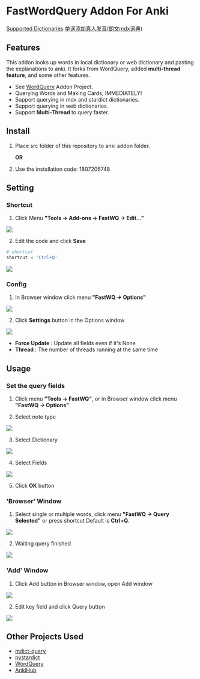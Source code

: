 # FastWordQuery Addon For Anki

[Supported Dictionaries](docs/services.md)
[单词添加真人发音(朗文mdx词典)](docs/get_mdx_ldoce6_sounds.md)


## Features

This addon looks up words in local dictionary or web dictionary and pasting the explanations to anki.
It forks from WordQuery, added **multi-thread feature**, and some other features.

  - See [WordQuery](https://github.com/finalion/WordQuery) Addon Project.
  - Querying Words and Making Cards, IMMEDIATELY!
  - Support querying in mdx and stardict dictionaries.
  - Support querying in web dictionaries.
  - Support **Multi-Thread** to query faster.

## Install

1. Place src folder of this repository to anki addon folder.

    **OR**

2. Use the installation code: 1807206748


## Setting

### Shortcut

  1. Click Menu **"Tools -> Add-ons -> FastWQ -> Edit..."**

  ![](screenshots/setting_menu.png)

  2. Edit the code and click **Save**

  ```python
  # shortcut
  shortcut = 'Ctrl+Q'
  ```

  ![](screenshots/setting_shortcut.png)


### Config

  1. In Browser window click menu **"FastWQ -> Options"**

  ![](screenshots/setting_config_01.png)

  2. Click **Settings** button in the Options window

  ![](screenshots/setting_config_02.png)

   - **Force Update** : Update all fields even if it's None
   - **Thread** : The number of threads running at the same time
  
  
## Usage

### Set the query fields

  1. Click menu **"Tools ->  FastWQ"**, or in Browser window click menu **"FastWQ -> Options"**

  2. Select note type

  ![](screenshots/options_01.png)

  3. Select Dictionary

  ![](screenshots/options_02.png)

  4. Select Fields

  ![](screenshots/options_03.png)

  5. Click **OK** button


### 'Browser' Window

  1. Select single or multiple words, click menu **"FastWQ -> Query Selected"** or press shortcut Default is **Ctrl+Q**.

  ![](screenshots/options_04.png)
  
  2. Waiting query finished
  
  ![](screenshots/use_01.png)
  
  
### 'Add' Window

  1. Click Add button in Browser window, open Add window
  
  ![](screenshots/use_02.png)
  
  2. Edit key field and click Query button
  
  ![](screenshots/use_03.png)

## Other Projects Used
  - [mdict-query](https://github.com/mmjang/mdict-query)
  - [pystardict](https://github.com/lig/pystardict)
  - [WordQuery](https://github.com/finalion/WordQuery)
  - [AnkiHub](https://github.com/dayjaby/AnkiHub)
